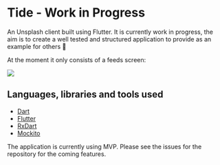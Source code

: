 # Tide - Work in Progress

An Unsplash client built using Flutter. It is currently work in progress, the aim is to create a well tested and structured application to provide as an example for others 🙂

At the moment it only consists of a feeds screen:

![](https://github.com/hitherejoe/Tide/blob/master/feeds_screen.gif?raw=true)

## Languages, libraries and tools used

* [Dart](https://www.dartlang.org/)
* [Flutter](https://flutter.io/)
* [RxDart](https://github.com/ReactiveX/rxdart)
* [Mockito](https://pub.dartlang.org/packages/mockito)

The application is currently using MVP. Please see the issues for the repository for the coming features.
